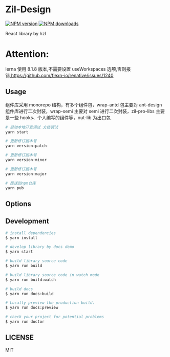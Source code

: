# Zil-Design

[![NPM version](https://img.shields.io/npm/v/Zil-Design.svg?style=flat)](https://www.npmjs.com/package/@zil-design/zil-ui)
[![NPM downloads](http://img.shields.io/npm/dm/Zil-Design.svg?style=flat)](https://www.npmjs.com/package/@zil-design/zil-ui)

React library by hzl

# Attention:

lerna 使用 8.1.8 版本,不需要设置 useWorkspaces 选项,否则报错,https://github.com/flexn-io/renative/issues/1240

## Usage

组件库采用 monorepo 结构，有多个组件包，wrap-antd 包主要对 ant-design 组件库进行二次封装，wrap-semi 主要对 semi 进行二次封装，zil-pro-libs 主要是一些 hooks、个人编写的组件等，out-lib 为出口包

```bash
# 启动本地开发调试 文档调试
yarn start

# 更新修订版本号
yarn version:patch

# 更新修订版本号
yarn version:minor

# 更新修订版本号
yarn version:major

# 推送到npm仓库
yarn pub
```

## Options

## Development

```bash
# install dependencies
$ yarn install

# develop library by docs demo
$ yarn start

# build library source code
$ yarn run build

# build library source code in watch mode
$ yarn run build:watch

# build docs
$ yarn run docs:build

# Locally preview the production build.
$ yarn run docs:preview

# check your project for potential problems
$ yarn run doctor
```

## LICENSE

MIT
